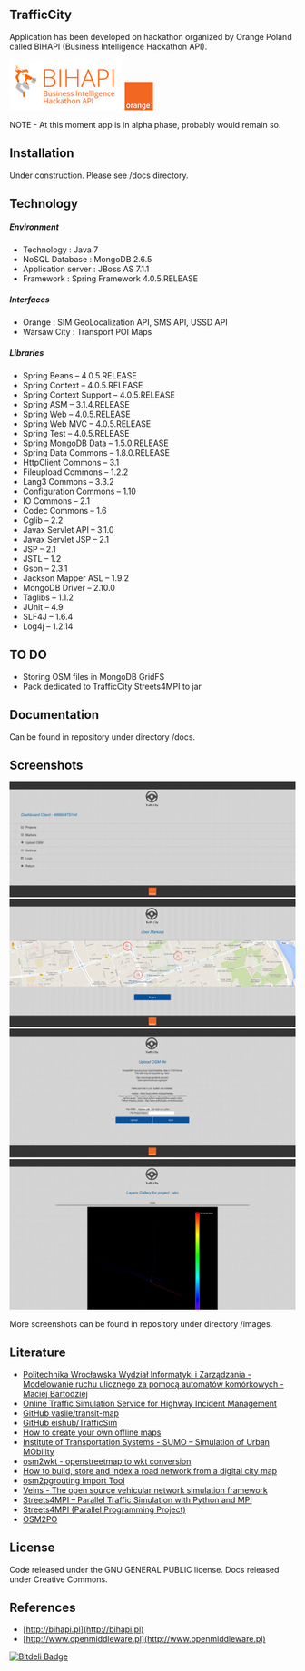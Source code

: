 ## TrafficCity

Application has been developed on hackathon organized by Orange Poland called BIHAPI (Business Intelligence Hackathon API).

![BIHAPI](https://github.com/GarciaPL/TrafficCity/blob/master/images/bihapi.png "BIHAPI")
![Orange](https://github.com/GarciaPL/TrafficCity/blob/master/images/orange.png "Orange")

NOTE - At this moment app is in alpha phase, probably would remain so.

## Installation

Under construction. Please see /docs directory.

## Technology

##### Environment

- Technology : Java 7
- NoSQL Database : MongoDB 2.6.5
- Application server : JBoss AS 7.1.1
- Framework : Spring Framework 4.0.5.RELEASE

##### Interfaces

- Orange : SIM GeoLocalization API, SMS API, USSD API
- Warsaw City : Transport POI Maps

##### Libraries

- Spring Beans – 4.0.5.RELEASE
- Spring Context – 4.0.5.RELEASE
- Spring Context Support – 4.0.5.RELEASE
- Spring ASM – 3.1.4.RELEASE
- Spring Web – 4.0.5.RELEASE
- Spring Web MVC – 4.0.5.RELEASE
- Spring Test – 4.0.5.RELEASE
- Spring MongoDB Data – 1.5.0.RELEASE
- Spring Data Commons – 1.8.0.RELEASE
- HttpClient Commons – 3.1
- Fileupload Commons – 1.2.2
- Lang3 Commons – 3.3.2
- Configuration Commons – 1.10
- IO Commons – 2.1
- Codec Commons – 1.6
- Cglib – 2.2
- Javax Servlet API – 3.1.0
- Javax Servlet JSP – 2.1
- JSP – 2.1
- JSTL – 1.2
- Gson – 2.3.1
- Jackson Mapper ASL – 1.9.2
- MongoDB Driver – 2.10.0
- Taglibs – 1.1.2
- JUnit – 4.9
- SLF4J – 1.6.4
- Log4j – 1.2.14

## TO DO
- Storing OSM files in MongoDB GridFS
- Pack dedicated to TrafficCity Streets4MPI to jar

## Documentation

Can be found in repository under directory /docs.

## Screenshots

![Dashboard](https://github.com/GarciaPL/TrafficCity/blob/master/images/dashboard.png "Dashboard")
![User markers](https://github.com/GarciaPL/TrafficCity/blob/master/images/markers.png "User markers")
![Upload OSM](https://github.com/GarciaPL/TrafficCity/blob/master/images/uploadosm.png "Upload OSM")
![HeatMap](https://github.com/GarciaPL/TrafficCity/blob/master/images/gallery.png "HeatMap")

More screenshots can be found in repository under directory /images.

## Literature

- [Politechnika Wrocławska Wydział Informatyki i Zarządzania - Modelowanie ruchu ulicznego za pomocą automatów komórkowych - Maciej Bartodziej](http://www.ioz.pwr.wroc.pl/pracownicy/weron/prace/Bartodziej07.pdf)
- [Online Traffic Simulation Service for Highway Incident Management](http://onlinepubs.trb.org/Onlinepubs/IDEA/FinalReports/Reliability/FINALREPORTL15C%20.pdf)
- [GitHub vasile/transit-map](https://github.com/vasile/transit-map)
- [GitHub eishub/TrafficSim](https://github.com/eishub/TrafficSim)
- [How to create your own offline maps](https://github.com/cgeo/cgeo/wiki/How-to-create-your-own-offline-maps)
- [Institute of Transportation Systems - SUMO – Simulation of Urban MObility](http://www.dlr.de/ts/en/desktopdefault.aspx/tabid-9883/16931_read-41000/)
- [osm2wkt - openstreetmap to wkt conversion](http://www.tm.kit.edu/~mayer/osm2wkt/)
- [How to build, store and index a road network from a digital city map](http://gis.stackexchange.com/questions/88313/how-to-build-store-and-index-a-road-network-from-a-digital-city-map)
- [osm2pgrouting Import Tool](http://workshop.pgrouting.org/chapters/osm2pgrouting.html)
- [Veins - The open source vehicular network simulation framework](http://veins.car2x.org)
- [Streets4MPI – Parallel Traffic Simulation with Python and MPI](http://jfietkau.github.io/Streets4MPI/)
- [Streets4MPI (Parallel Programming Project)](http://www.slideshare.net/jfietkau/streets4mpi-parallel-programming-project)
- [OSM2PO](http://osm2po.de)

## License

Code released under the GNU GENERAL PUBLIC license. Docs released under Creative Commons.

## References
- [http://bihapi.pl](http://bihapi.pl)
- [http://www.openmiddleware.pl](http://www.openmiddleware.pl)



[![Bitdeli Badge](https://d2weczhvl823v0.cloudfront.net/GarciaPL/trafficcity/trend.png)](https://bitdeli.com/free "Bitdeli Badge")

